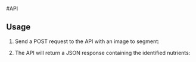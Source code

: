 #API

## Usage

1. Send a POST request to the API with an image to segment:

3. The API will return a JSON response containing the identified nutrients:
